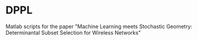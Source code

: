 # DPPL
Matlab scripts for the paper "Machine Learning meets Stochastic Geometry: Determinantal Subset Selection for Wireless Networks"
